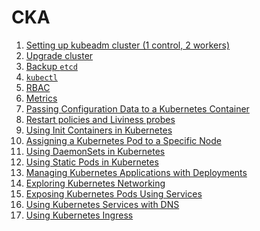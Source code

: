 CKA
===

1. [Setting up kubeadm cluster (1 control, 2 workers)](./setup_kubeadm.md)
1. [Upgrade cluster](./upgrade_cluster.md)
1. [Backup `etcd`](./backup_etcd.md)
1. [`kubectl`](./kubectl.md)
1. [RBAC](./rbac.md)
1. [Metrics](./metrics.md)
1. [Passing Configuration Data to a Kubernetes Container](./env_config.md)
1. [Restart policies and Liviness probes](./restart_policies.md)
1. [Using Init Containers in Kubernetes](./init_containers.md)
1. [Assigning a Kubernetes Pod to a Specific Node](./node_selector.md)
1. [Using DaemonSets in Kubernetes](./daemon_sets.md)
1. [Using Static Pods in Kubernetes](./static_pods.md)
1. [Managing Kubernetes Applications with Deployments](./deployments.md)
1. [Exploring Kubernetes Networking](./networking.md)
1. [Exposing Kubernetes Pods Using Services](./service.md)
1. [Using Kubernetes Services with DNS](./dns.md)
1. [Using Kubernetes Ingress](./ingress.md)

